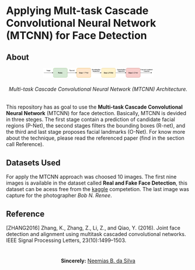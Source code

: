 # Applying Mult-task Cascade Convolutional Neural Network (MTCNN) for Face Detection

## About

<p align="center"><img src="mtcnn.png" width="60%" height="45%"></p> 
<h6 align="center">Multi-task Cascade Convolutional Neural Network (MTCNN) Architecture.</h6>

This repository has as goal to use the __Multi-task Cascade Convolutional Neural Network__ (MTCNN) for face detection. Basically, MTCNN is devided in three steges. The first stage contain a prediction of candidate facial regions (P-Net), the second stages filters the bounding boxes (R-net), and the third and last stage proposes facial landmarks (O-Net). For know more about the technique, please read the referenced paper (find in the section call Reference).


## Datasets Used

For apply the MTCNN approach was choosed 10 images. The first nine images is available in the dataset called __Real and Fake Face Detection__, this dataset can be acess free from the [kaggle](https://www.kaggle.com/ciplab/real-and-fake-face-detection) competetion. The last image was capture for the photographer _Bob N. Renee_.


## Reference

[ZHANG2016] Zhang, K., Zhang, Z., Li, Z., and Qiao, Y. (2016). Joint face detection and alignment using multitask cascaded convolutional networks. IEEE Signal Processing Letters, 23(10):1499–1503.


#

<p align="center"><b>Sincerely:</b> <a href="https://github.com/neemiasbsilva">Neemias B. da Silva</a></p>

#